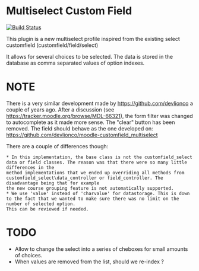 Multiselect Custom Field
========================

[![Build Status](https://travis-ci.org/call-learning/moodle-customfield_multiselect.svg?branch=master)](https://travis-ci.org/call-learning/moodle-customfield_multiselect)


This plugin is a new multiselect profile inspired from the existing select customfield (customfield/field/select)

It allows for several choices to be selected.
The data is stored in the database as comma separated values of option indexes.


NOTE
===
There is a very similar development made by https://github.com/devlionco a couple
of years ago. 
After a discussion (see https://tracker.moodle.org/browse/MDL-66321), the
form filter was changed to autocomplete as it made more sense. The "clear" button has been
removed.
The field should behave as the one developed on: https://github.com/devlionco/moodle-customfield_multiselect

There are a couple of differences though:

    * In this implementation, the base class is not the customfield_select data or field classes. The reason was that there were so many little differences in the 
    method implementations that we ended up overriding all methods from customfield_select\data_controller or field_controller. The disadvantage being that for example
    the new course grouping feature is not automatically supported.
    * We use 'value' instead of 'charvalue' for datastorage. This is down to the fact that we wanted to make sure there was no limit on the number of selected option.
    This can be reviewed if needed.


TODO
====
 * Allow to change the select into a series of cheboxes for small amounts of choices.
 * When values are removed from the list, should we re-index ?